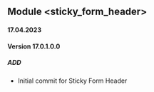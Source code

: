 ## Module <sticky_form_header>

#### 17.04.2023
#### Version 17.0.1.0.0
##### ADD
- Initial commit for Sticky Form Header
